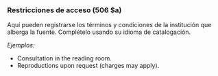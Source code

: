### Restricciones de acceso (506 $a)

Aquí pueden registrarse los términos y condiciones de la institución que alberga la fuente. Complételo usando su idioma de catalogación.

_Ejemplos:_

- Consultation in the reading room.
- Reproductions upon request (charges may apply).
